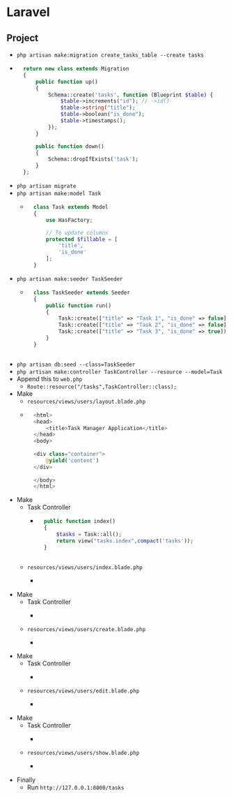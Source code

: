 # Laravel
## Project
- `php artisan make:migration create_tasks_table --create tasks`
- ~~~php
    return new class extends Migration
    {
        public function up()
        {
            Schema::create('tasks', function (Blueprint $table) {
                $table->increments("id"); // ->id()
                $table->string("title");
                $table->boolean("is_done");
                $table->timestamps();
            });
        }

        public function down()
        {
            Schema::dropIfExists('task');
        }
    };
  ~~~
- `php artisan migrate`
- `php artisan make:model Task`
    - ~~~php
        class Task extends Model
        {
            use HasFactory;

            // To update columns
            protected $fillable = [
                'title',
                'is_done'
            ];
        }
      ~~~
- `php artisan make:seeder TaskSeeder`
    - ~~~php
        class TaskSeeder extends Seeder
        {
            public function run()
            {
                Task::create(["title" => "Task 1", "is_done" => false]);
                Task::create(["title" => "Task 2", "is_done" => false]);
                Task::create(["title" => "Task 3", "is_done" => true]);
            }
        }
    ~~~
- `php artisan db:seed --class=TaskSeeder`
- `php artisan make:controller TaskController --resource --model=Task`
- Append this to `web.php`
    - `Route::resource("/tasks",TaskController::class);`
- Make
    - `resources/views/users/layout.blade.php`
    - ~~~php
        <html>
        <head>
            <title>Task Manager Application</title>
        </head>
        <body>
        
        <div class="container">
            @yield('content')
        </div>
        
        </body>
        </html>
      ~~~
- Make
    - Task Controller
        - ~~~php
            public function index()
            {
                $tasks = Task::all();
                return view("tasks.index",compact('tasks'));
            }
        ~~~
    - `resources/views/users/index.blade.php`
        - ~~~php
        
          ~~~
- Make
    - Task Controller
        - ~~~php

          ~~~
    - `resources/views/users/create.blade.php`
        - ~~~php
        
          ~~~
- Make
    - Task Controller
        - ~~~php

          ~~~
    - `resources/views/users/edit.blade.php`
        - ~~~php
        
          ~~~
- Make
    - Task Controller
        - ~~~php

          ~~~
    - `resources/views/users/show.blade.php`
        - ~~~php
        
          ~~~
- Finally
    - Run `http://127.0.0.1:8000/tasks`